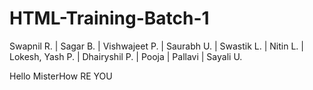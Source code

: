 # HTML-Training-Batch-1
Swapnil R. | Sagar B. | Vishwajeet P. | Saurabh U. | Swastik L. | Nitin L. | Lokesh, Yash P. | Dhairyshil P. | Pooja | Pallavi | Sayali U.

Hello MisterHow RE YOU
